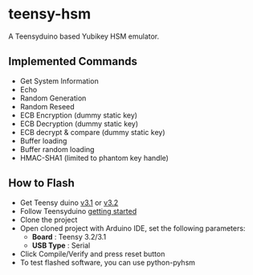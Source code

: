 # teensy-hsm
A Teensyduino based Yubikey HSM emulator.

## Implemented Commands
- Get System Information
- Echo
- Random Generation
- Random Reseed
- ECB Encryption (dummy static key)
- ECB Decryption (dummy static key)
- ECB decrypt & compare (dummy static key)
- Buffer loading
- Buffer random loading
- HMAC-SHA1 (limited to phantom key handle)

## How to Flash
- Get Teensy duino [v3.1](http://www.pjrc.com/store/teensy31.html) or [v3.2](http://www.pjrc.com/store/teensy32.html)
- Follow Teensyduino [getting started](http://www.pjrc.com/teensy/td_download.html)
- Clone the project
- Open cloned project with Arduino IDE, set the following parameters:
    - **Board** : Teensy 3.2/3.1
    - **USB Type** : Serial
- Click Compile/Verify and press reset button
- To test flashed software, you can use python-pyhsm 
